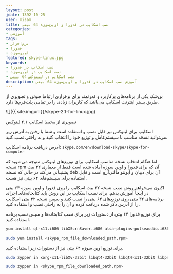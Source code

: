 ```yaml
---
layout: post
jdate: 1392-10-25
user: misam
title: نصب اسکایپ در فدورا و اوپن‌سوزه 64 بیتی
categories:
- آموزشی
tags:
- نرم‌افزار
- فدورا
- اوپن‌سوزه
featured: skype-linux.jpg
keywords:
- نصب اسکایپ در فدورا
- نصب اسکایپ در اوپن‌سوزه
- نصب اسکایپ در لینوکس 64 بیتی
description: آموزش نصب اسکایپ در فدورا و اوپن‌سوزه 64 بیتی
---
```


بی‌شک یکی از برنامه‌های پرکاربرد و قدرتمند برای برقراری ارتباط صوتی و تصویری از طریق بستر اینترنت اسکایپ می‌باشد که کاربران زیادی را در تمامی پلت‌فرم‌ها دارد.

![]({{ site.imgurl }}/skype-2.1-for-linux.jpg)

تصویری از محیط اسکایپ ۲.۱ لینوکس

اسکایپ برای لینوکس نیز قابل نصب و استفاده است و شما با رفتن به آدرس زیر می‌توانید نسخه مناسب با سیستم‌عامل و توزیع خود را انتخاب کنید و به راحتی نصب کنید.

آدرس دریافت برنامه اسکایپ: `skype.com/en/download-skype/skype-for-computer`

اما هنگام انتخاب نسخه مناسب اسکایپ برای توزیع‌های لینوکس متوجه می‌شوید که نسخه rpm آن که برای فدورا و اوپن سوزه آماده شده است فقط از معماری ۳۲ بیت پشتیبانی می‌کند در حالی که نسخه deb آن برای دبیان و ابونتو مالتی‌آرچ است و قابل استفاده برای سیستم‌های ۶۴ بیتی نیز هست.

اکنون می‌خواهم روش نصب نسخه ۳۲ بیت اسکایپ را روی فدورا و اوپن سوزه ۶۴ بیتی در اینجا آموزش بدهم. برای نصب اسکایپ در این روش باید کتابخانه‌های اجرای برنامه‌های ۳۲ بیتی روی توزیع‌های ۶۴ بیتی را نصب کنید و سپس نسخه ۳۲ بیتی اسکایپ را از آدرس ذکر شده دریافت کرده و آن را به راحتی نصب و استفاده کنید.

برای توزیع فدورا ۶۴ بیتی از دستورات زیر برای نصب کتابخانه‌ها و سپس نصب برنامه استفاده کنید.

```sh
yum install qt-x11.i686 libXScrnSaver.i686 alsa-plugins-pulseaudio.i686 libXv.i686
```

```sh
sudo yum install <skype_rpm_file_downloaded_path.rpm>
```

برای توزیع اوپن سوزه ۶۴ بیتی نیز از دستورات زیر استفاده کنید.

```sh
sudo zypper in xorg-x11-libXv-32bit libqt4-32bit libqt4-x11-32bit libpng12-0-32bit
```

```sh
sudo zypper in <skype_rpm_file_downloaded_path.rpm>
```
